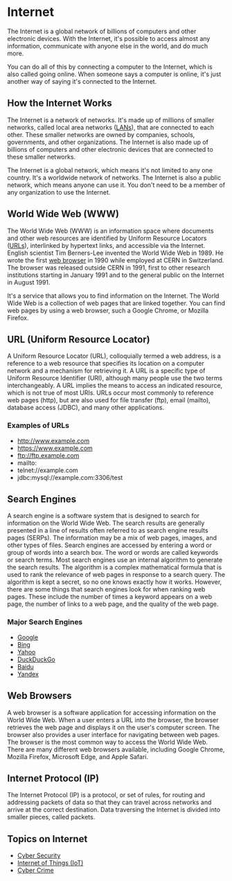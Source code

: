 # Internet
The Internet is a global network of billions of computers and other electronic devices. With the Internet, it's possible to access almost any information, communicate with anyone else in the world, and do much more.

You can do all of this by connecting a computer to the Internet, which is also called going online. When someone says a computer is online, it's just another way of saying it's connected to the Internet.

## How the Internet Works
The Internet is a network of networks. It's made up of millions of smaller networks, called local area networks ([LANs](../Networking/readme.md#local-area-network-lan)), that are connected to each other. These smaller networks are owned by companies, schools, governments, and other organizations. The Internet is also made up of billions of computers and other electronic devices that are connected to these smaller networks.

The Internet is a global network, which means it's not limited to any one country. It's a worldwide network of networks. The Internet is also a public network, which means anyone can use it. You don't need to be a member of any organization to use the Internet.

## World Wide Web (WWW)
The World Wide Web (WWW) is an information space where documents and other web resources are identified by Uniform Resource Locators ([URLs](#url-uniform-resource-locator)), interlinked by hypertext links, and accessible via the Internet. English scientist Tim Berners-Lee invented the World Wide Web in 1989. He wrote the first [web browser](#web-browsers) in 1990 while employed at CERN in Switzerland. The browser was released outside CERN in 1991, first to other research institutions starting in January 1991 and to the general public on the Internet in August 1991.

It's a service that allows you to find information on the Internet. The World Wide Web is a collection of web pages that are linked together. You can find web pages by using a web browser, such a Google Chrome, or Mozilla Firefox.

## URL (Uniform Resource Locator)
A Uniform Resource Locator (URL), colloquially termed a web address, is a reference to a web resource that specifies its location on a computer network and a mechanism for retrieving it. A URL is a specific type of Uniform Resource Identifier (URI), although many people use the two terms interchangeably. A URL implies the means to access an indicated resource, which is not true of most URIs. URLs occur most commonly to reference web pages (http), but are also used for file transfer (ftp), email (mailto), database access (JDBC), and many other applications.

### Examples of URLs
* http://www.example.com
* https://www.example.com
* ftp://ftp.example.com
* mailto:
* telnet://example.com
* jdbc:mysql://example.com:3306/test


## Search Engines
A search engine is a software system that is designed to search for information on the World Wide Web. The search results are generally presented in a line of results often referred to as search engine results pages (SERPs). The information may be a mix of web pages, images, and other types of files. Search engines are accessed by entering a word or group of words into a search box. The word or words are called keywords or search terms. Most search engines use an internal algorithm to generate the search results. The algorithm is a complex mathematical formula that is used to rank the relevance of web pages in response to a search query. The algorithm is kept a secret, so no one knows exactly how it works. However, there are some things that search engines look for when ranking web pages. These include the number of times a keyword appears on a web page, the number of links to a web page, and the quality of the web page.

### Major Search Engines
* [Google](https://www.google.com/)
* [Bing](https://www.bing.com/)
* [Yahoo](https://www.yahoo.com/)
* [DuckDuckGo](https://duckduckgo.com/)
* [Baidu](https://www.baidu.com/)
* [Yandex](https://yandex.com/)

## Web Browsers
A web browser is a software application for accessing information on the World Wide Web. When a user enters a URL into the browser, the browser retrieves the web page and displays it on the user's computer screen. The browser also provides a user interface for navigating between web pages. The browser is the most common way to access the World Wide Web. There are many different web browsers available, including Google Chrome, Mozilla Firefox, Microsoft Edge, and Apple Safari.


## Internet Protocol (IP)
The Internet Protocol (IP) is a protocol, or set of rules, for routing and addressing packets of data so that they can travel across networks and arrive at the correct destination. Data traversing the Internet is divided into smaller pieces, called packets.


## Topics on Internet
- [Cyber Security](Cyber%20Security/readme.md)
- [Internet of Things (IoT)](IOT/readme.md)
- [Cyber Crime](Cyber%20Crimes/readme.md)

